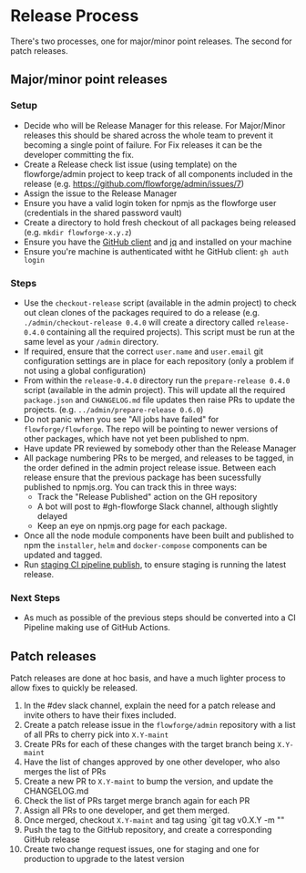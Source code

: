 # Release Process

There's two processes, one for major/minor point releases. The second for patch
releases.

## Major/minor point releases

### Setup

 - Decide who will be Release Manager for this release. For Major/Minor releases this should be shared across the whole team to prevent it becoming a single point of failure. For Fix releases it can be the developer committing the fix.
 - Create a Release check list issue (using template) on the flowforge/admin project to keep track of all components included in the release (e.g. https://github.com/flowforge/admin/issues/7)
 - Assign the issue to the Release Manager
 - Ensure you have a valid login token for npmjs as the flowforge user (credentials in the shared password vault)
 - Create a directory to hold fresh checkout of all packages being released (e.g. `mkdir flowforge-x.y.z`)
 - Ensure you have the [GitHub client](https://github.com/cli/cli) and [jq](https://stedolan.github.io/jq/download/) and installed on your machine
 - Ensure you're machine is authenticated witht he GitHub client: `gh auth login`

### Steps

 - Use the `checkout-release` script (available in the admin project) to check out clean clones of the packages required to do a release 
 (e.g. `./admin/checkout-release 0.4.0` will create a directory called `release-0.4.0` containing all the required projects). This script must be run at the same level as your `/admin` directory. 
 - If required, ensure that the correct `user.name` and `user.email` git configuration settings are in place for each repository (only a problem if not using a global configuration)
 - From within the `release-0.4.0` directory run the `prepare-release 0.4.0` script (available in the admin project). This will update all the required
 `package.json` and `CHANGELOG.md` file updates then raise PRs to update the projects. (e.g. `../admin/prepare-release 0.6.0`)
 - Do not panic when you see "All jobs have failed" for `flowforge/flowforge`. The repo will be pointing to newer versions of other packages, which have not yet been published to npm. 
 - Have update PR reviewed by somebody other than the Release Manager
 - All package numbering PRs to be merged, and releases to be tagged, in the order defined in the admin project release issue. Between each release
 ensure that the previous package has been sucessfully published to npmjs.org. You can track this in three ways:
    - Track the "Release Published" action on the GH repository
    - A bot will post to #gh-flowforge Slack channel, although slightly delayed
    - Keep an eye on npmjs.org page for each package.
 - Once all the node module components have been built and published to npm the `installer`, `helm` and `docker-compose` components can be updated and tagged.
 - Run [staging CI pipeline publish](https://github.com/flowforge/CloudProject/actions/workflows/build-kube.yml), to ensure staging is running the latest release.

### Next Steps

 - As much as possible of the previous steps should be converted into a CI Pipeline making use of GitHub Actions.

## Patch releases

Patch releases are done at hoc basis, and have a much lighter process to allow
fixes to quickly be released.

1. In the #dev slack channel, explain the need for a patch release and invite others
to have their fixes included.
1. Create a patch release issue in the `flowforge/admin` repository with a list of all PRs
to cherry pick into `X.Y-maint`
1. Create PRs for each of these changes with the target branch being `X.Y-maint`
1. Have the list of changes approved by one other developer, who also merges the list of PRs
1. Create a new PR to `X.Y-maint` to bump the version, and update the CHANGELOG.md
1. Check the list of PRs target merge branch again for each PR
1. Assign all PRs to one developer, and get them merged.
1. Once merged, checkout `X.Y-maint` and tag using `git tag v0.X.Y -m "<One line description of this release>"
1. Push the tag to the GitHub repository, and create a corresponding GitHub release
1. Create two change request issues, one for staging and one for production to upgrade to the latest version
